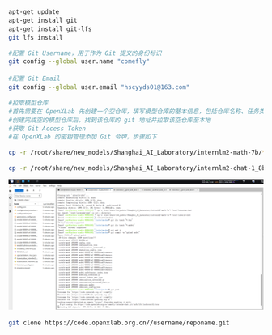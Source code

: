 ```bash
apt-get update
apt-get install git
apt-get install git-lfs
git lfs install

```

```bash
#配置 Git Username，用于作为 Git 提交的身份标识
git config --global user.name "comefly"

#配置 Git Email
git config --global user.email "hscyyds01@163.com"

```
```bash
#拉取模型仓库
#首先需要在 OpenXLab 先创建一个空仓库，填写模型仓库的基本信息，包括仓库名称、任务类型、访问权限等
#创建完成空的模型仓库后，找到该仓库的 git 地址并拉取该空仓库至本地
#获取 Git Access Token
#在 OpenXLab 的密钥管理添加 Git 令牌，步骤如下

```

```bash
cp -r /root/share/new_models/Shanghai_AI_Laboratory/internlm2-math-7b/* /root/interlm-chat
```
```bash
cp -r /root/share/new_models/Shanghai_AI_Laboratory/internlm2-chat-1_8b/* /root/internlm-chat-1.8b
```
![image.png](../../images/c6ea029177e55291ce79a22b39fb85ee.png)
```bash
git clone https://code.openxlab.org.cn//username/reponame.git
```
